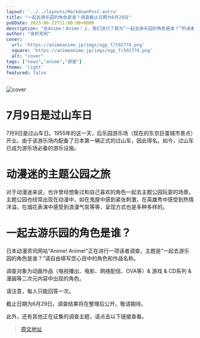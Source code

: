 ```yaml
---
layout: '../../layouts/MarkdownPost.astro'
title: "一起去游乐园的角色是谁？调查截止日期为6月29日"
pubDate: 2023-06-22T11:00:08+0900
description: "在Anime！Anime！上，我们进行了题为“一起去游乐园的角色是谁？”的读者调查。截止日期为6月29日。"
author: "高桥克則"
cover:
  url: 'https://animeanime.jp/imgs/ogp_f/592774.png'
  square: 'https://animeanime.jp/imgs/ogp_f/592774.png'
  alt: "cover"
tags: ["news","anime","调查"]
theme: 'light'
featured: false
---
```

![cover](https://animeanime.jp/imgs/ogp_f/592774.png)

# 7月9日是过山车日

7月9日是过山车日。1955年的这一天，后乐园游乐场（现在的东京巨蛋城市景点）开业。由于该游乐场内配备了日本第一辆正式的过山车，因此得名。如今，过山车已成为游乐场必备的游乐设施。

# 动漫迷的主题公园之旅

对于动漫迷来说，也许曾经想象过和自己喜欢的角色一起去主题公园玩耍的场景。主题公园也经常出现在动漫中，如在鬼屋中感到紧张刺激，在英雄秀中感受到热情洋溢，在烟花表演中感受到浪漫气氛等等，呈现方式也是多种多样的。
# 一起去游乐园的角色是谁？

日本动漫资讯网站“Anime! Anime!”正在进行一项读者调查，主题是“一起去游乐园的角色是谁？”请自由填写您心目中的角色和作品名称。

调查对象为动画作品（电视播出、电影、网络配信、OVA等）& 游戏 & CD系列 & 漫画等二次元内容中出现的角色。

请注意，每人只能回答一次。

截止日期为6月29日。调查结果将在整理后公开。敬请期待。

此外，还有其他正在征集的调查主题，请点击以下链接查看。

>[原文地址](https://animeanime.jp/article/2023/06/22/78094.html)  